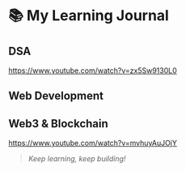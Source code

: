 # 📚 My Learning Journal  

## DSA  
https://www.youtube.com/watch?v=zx5Sw9130L0

## Web Development 


## Web3 & Blockchain 
https://www.youtube.com/watch?v=mvhuyAuJOjY



> _Keep learning, keep building!_  

